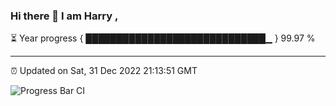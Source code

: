 ### Hi there 👋 I am Harry , 

⏳ Year progress { █████████████████████████████▁ } 99.97 %

---

⏰ Updated on Sat, 31 Dec 2022 21:13:51 GMT

![Progress Bar CI](https://github.com/duykhang68/duykhang68/workflows/Progress%20Bar%20CI/badge.svg)
